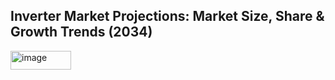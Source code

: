 <h2><strong>Inverter Market Projections: Market Size, Share & Growth Trends (2034)</strong></h2>
<img width="97" height="30" alt="image" src="https://github.com/user-attachments/assets/5ad6d3a7-d88b-4c9f-aa2b-b08565837e17" />
